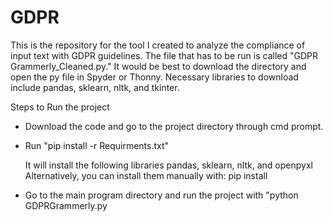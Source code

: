 # GDPR
This is the repository for the tool I created to analyze the compliance of input text with GDPR guidelines.
The file that has to be run is called "GDPR Grammerly_Cleaned.py." It would be best to download the directory and open the py file in Spyder or Thonny.
Necessary libraries to download include pandas, sklearn, nltk, and tkinter.


Steps to Run the project

- Download the code and go to the project directory through cmd prompt.
- Run "pip install -r Requirments.txt"

  It will install the following libraries pandas, sklearn, nltk, and openpyxl
  Alternatively, you can install them manually with: pip install <library>

- Go to the main program directory and run the project with
  "python GDPRGrammerly.py
